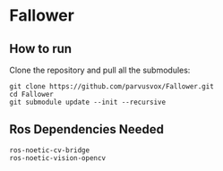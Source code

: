 # Fallower

## How to run
Clone the repository and pull all the submodules:
```
git clone https://github.com/parvusvox/Fallower.git
cd Fallower
git submodule update --init --recursive
```

## Ros Dependencies Needed
```
ros-noetic-cv-bridge
ros-noetic-vision-opencv

```

